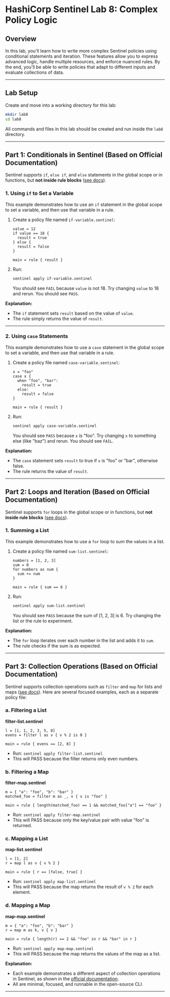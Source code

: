 # HashiCorp Sentinel Lab 8: Complex Policy Logic

## Overview
In this lab, you'll learn how to write more complex Sentinel policies using conditional statements and iteration. These features allow you to express advanced logic, handle multiple resources, and enforce nuanced rules. By the end, you'll be able to write policies that adapt to different inputs and evaluate collections of data.

---

## Lab Setup

Create and move into a working directory for this lab:

```bash
mkdir lab8
cd lab8
```
All commands and files in this lab should be created and run inside the `lab8` directory.

---

## Part 1: Conditionals in Sentinel (Based on Official Documentation)

Sentinel supports `if`, `else if`, and `else` statements in the global scope or in functions, but **not inside rule blocks** ([see docs](https://developer.hashicorp.com/sentinel/docs/language/conditionals)).

### 1. Using `if` to Set a Variable

This example demonstrates how to use an `if` statement in the global scope to set a variable, and then use that variable in a rule.

1. Create a policy file named `if-variable.sentinel`:
   ```sentinel
   value = 12
   if value == 18 {
     result = true
   } else {
     result = false
   }

   main = rule { result }
   ```
2. Run:
   ```bash
   sentinel apply if-variable.sentinel
   ```
   You should see `FAIL` because `value` is not 18. Try changing `value` to 18 and rerun. You should see `PASS`.

**Explanation:**
- The `if` statement sets `result` based on the value of `value`.
- The rule simply returns the value of `result`.

---

### 2. Using `case` Statements

This example demonstrates how to use a `case` statement in the global scope to set a variable, and then use that variable in a rule.

1. Create a policy file named `case-variable.sentinel`:
   ```sentinel
   x = "foo"
   case x {
     when "foo", "bar":
       result = true
     else:
       result = false
   }

   main = rule { result }
   ```
2. Run:
   ```bash
   sentinel apply case-variable.sentinel
   ```
   You should see `PASS` because `x` is "foo". Try changing `x` to something else (like "baz") and rerun. You should see `FAIL`.

**Explanation:**
- The `case` statement sets `result` to true if `x` is "foo" or "bar", otherwise false.
- The rule returns the value of `result`.

---

## Part 2: Loops and Iteration (Based on Official Documentation)

Sentinel supports `for` loops in the global scope or in functions, but **not inside rule blocks** ([see docs](https://developer.hashicorp.com/sentinel/docs/language/loops)).

### 1. Summing a List

This example demonstrates how to use a `for` loop to sum the values in a list.

1. Create a policy file named `sum-list.sentinel`:
   ```sentinel
   numbers = [1, 2, 3]
   sum = 0
   for numbers as num {
     sum += num
   }

   main = rule { sum == 6 }
   ```
2. Run:
   ```bash
   sentinel apply sum-list.sentinel
   ```
   You should see `PASS` because the sum of [1, 2, 3] is 6. Try changing the list or the rule to experiment.

**Explanation:**
- The `for` loop iterates over each number in the list and adds it to `sum`.
- The rule checks if the sum is as expected.

---

## Part 3: Collection Operations (Based on Official Documentation)

Sentinel supports collection operations such as `filter` and `map` for lists and maps ([see docs](https://developer.hashicorp.com/sentinel/docs/language/collection-operations)). Here are several focused examples, each as a separate policy file:

### a. Filtering a List

**filter-list.sentinel**
```sentinel
l = [1, 1, 2, 3, 5, 8]
evens = filter l as v { v % 2 is 0 }

main = rule { evens == [2, 8] }
```
- Run: `sentinel apply filter-list.sentinel`
- This will PASS because the filter returns only even numbers.

### b. Filtering a Map

**filter-map.sentinel**
```sentinel
m = { "a": "foo", "b": "bar" }
matched_foo = filter m as _, v { v is "foo" }

main = rule { length(matched_foo) == 1 && matched_foo["a"] == "foo" }
```
- Run: `sentinel apply filter-map.sentinel`
- This will PASS because only the key/value pair with value "foo" is returned.

### c. Mapping a List

**map-list.sentinel**
```sentinel
l = [1, 2]
r = map l as v { v % 2 }

main = rule { r == [false, true] }
```
- Run: `sentinel apply map-list.sentinel`
- This will PASS because the map returns the result of `v % 2` for each element.

### d. Mapping a Map

**map-map.sentinel**
```sentinel
m = { "a": "foo", "b": "bar" }
r = map m as k, v { v }

main = rule { length(r) == 2 && "foo" in r && "bar" in r }
```
- Run: `sentinel apply map-map.sentinel`
- This will PASS because the map returns the values of the map as a list.

**Explanation:**
- Each example demonstrates a different aspect of collection operations in Sentinel, as shown in the [official documentation](https://developer.hashicorp.com/sentinel/docs/language/collection-operations).
- All are minimal, focused, and runnable in the open-source CLI.

--- 
